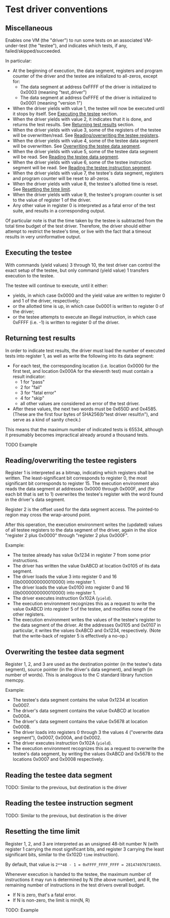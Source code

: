 # Test driver conventions

## Miscellaneous

Enables one VM (the "driver") to run some tests on an associated VM-under-test (the "testee"), and indicates which tests, if any, failed/skipped/succeeded.

In particular:
- At the beginning of execution, the data segment, registers and program counter of the driver and the testee are initialized to all-zeros, except for:
    * The data segment at address 0xFFFF of the driver is initialized to 0x0003 (meaning "test\_driver")
    * The data segment at address 0xFFFE of the driver is initialized to 0x0001 (meaning "version 1")
- When the driver yields with value 1, the testee will now be executed until it stops by itself. See [Executing the testee](#executing-the-testee) section.
- When the driver yields with value 2, it indicates that it is done, and returns the test results. See [Returning test results](#returning-test-results) section.
- When the driver yields with value 3, some of the registers of the testee will be overwritten/read. See [Reading/overwriting the testee registers](#readingoverwriting-the-testee-registers).
- When the driver yields with value 4, some of the testee data segment will be overwritten. See [Overwriting the testee data segment](#overwriting-the-testee-data-segment).
- When the driver yields with value 5, some of the testee data segment will be read. See [Reading the testee data segment](#reading-the-testee-data-segment).
- When the driver yields with value 6, some of the testee instruction segment will be read. See [Reading the testee instruction segment](#reading-the-testee-instruction-segment).
- When the driver yields with value 7, the testee's data segment, registers and program counter will be reset to all-zeros.
- When the driver yields with value 8, the testee's allotted time is reset. See [Resetting the time limit](#resetting-the-time-limit).
- When the driver yields with value 9, the testee's program counter is set to the value of register 1 of the driver.
- Any other value in register 0 is interpreted as a fatal error of the test suite, and results in a corresponding output.

Of particular note is that the time taken by the testee is subtracted from the total time budget of the test driver. Therefore, the driver should either attempt to restrict the testee's time, or live with the fact that a timeout results in very uninformative output.

## Executing the testee

With commands (yield values) 3 through 10, the test driver can control the exact setup of the testee, but only command (yield value) 1 transfers execution to the testee.

The testee will continue to execute, until it either:
- yields, in which case 0x0000 and the yield value are written to register 0 and 1 of the driver, respectively;
- or the allotted time is up, in which case 0x0001 is written to register 0 of the driver;
- or the testee attempts to execute an illegal instruction, in which case 0xFFFF (i.e. -1) is written to register 0 of the driver.

## Returning test results

In order to indicate test results, the driver must load the number of executed tests into register 1, as well as write the following into its data segment:
- For each test, the corresponding location (i.e. location 0x0000 for the first test, and location 0x000A for the eleventh test) must contain a result indicator:
    * 1 for "pass"
    * 2 for "fail"
    * 3 for "fatal error"
    * 4 for "skip"
    * all other values are considered an error of the test driver.
- After these values, the next two words must be 0x650D and 0x4585. (These are the first four bytes of SHA256(b"test driver result\n"), and serve as a kind of sanity check.)

This means that the maximum number of indicated tests is 65534, although it presumably becomes impractical already around a thousand tests.

TODO Example

## Reading/overwriting the testee registers

Register 1 is interpreted as a bitmap, indicating which registers shall be written. The
least-significant bit corresponds to register 0, the most significant bit corresponds to register 15.
The execution environment also reads the data segment at addresses 0x0000 through 0x000F, and
(for each bit that is set to 1) overwrites the testee's register with the word found in the
driver's data segment.

Register 2 is the offset used for the data segment access. The pointed-to region may cross the wrap-around point.

After this operation, the execution environment writes the (updated) values of all testee registers to the data segment of the driver, again in the slice "register 2 plus 0x0000" through "register 2 plus 0x000F".

Example:
- The testee already has value 0x1234 in register 7 from some prior instructions.
- The driver has written the value 0xABCD at location 0x0105 of its data segment.
- The driver loads the value 3 into register 0 and 16 (0b0000000000010000) into register 1.
- The driver loads the value 0x0100 into register 0 and 16 (0b0000000000010000) into register 1.
- The driver executes instruction 0x102A (`yield`).
- The execution environment recognizes this as a request to write the value 0xABCD into register 5 of the testee, and modifies none of the other registers.
- The execution environment writes the values of the testee's register to the data segment of the driver. At the addresses 0x0105 and 0x0107 in particular, it writes the values 0xABCD and 0x1234, respectively. (Note that the write-back of register 5 is effectively a no-op.)

## Overwriting the testee data segment

Register 1, 2, and 3 are used as the destination pointer (in the testee's data segment), source pointer (in the driver's data segment), and length (in number of words). This is analogous to the C standard library function memcpy.

Example:
- The testee's data segment contains the value 0x1234 at location 0x0007.
- The driver's data segment contains the value 0xABCD at location 0x000A.
- The driver's data segment contains the value 0x5678 at location 0x000B.
- The driver loads into registers 0 through 3 the values 4 ("overwrite data segment"), 0x0007, 0x000A, and 0x0002.
- The driver executes instruction 0x102A (`yield`).
- The execution environment recognizes this as a request to overwrite the testee's data segment, by writing the values 0xABCD and 0x5678 to the locations 0x0007 and 0x0008 respectively.

## Reading the testee data segment

TODO: Similar to the previous, but destination is the driver

## Reading the testee instruction segment

TODO: Similar to the previous, but destination is the driver

## Resetting the time limit

Register 1, 2, and 3 are interpreted as an unsigned 48-bit number N (with register 1 carrying the most significant bits, and register 3 carrying the least significant bits, similar to the 0x102D `time` instruction).

By default, that value is `2**48 - 1 = 0xFFFF_FFFF_FFFF = 281474976710655`.

Whenever execution is handed to the testee, the maximum number of instructions it may run is determined by N (the above number), and R, the remaining number of instructions in the test drivers overall budget.
- If N is zero, that's a fatal error.
- If N is non-zero, the limit is min(N, R)

TODO: Example
